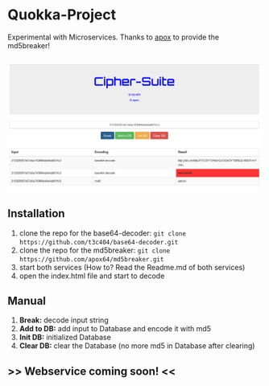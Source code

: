 # Quokka-Project
Experimental with Microservices. Thanks to [apox](https://github.com/apox64) to provide the md5breaker!

![alt text](https://github.com/t3c404/Quokka-Project/blob/master/png_files/frontend.png)
---

## Installation
1. clone the repo for the base64-decoder: `git clone https://github.com/t3c404/base64-decoder.git`
2. clone the repo for the md5breaker: `git clone https://github.com/apox64/md5breaker.git`
3. start both services (How to? Read the Readme.md of both services)
4. open the index.html file and start to decode

## Manual

1. **Break:** decode input string
2. **Add to DB:** add input to Database and encode it with md5
3. **Init DB:** initialized Database
4. **Clear DB:** clear the Database (no more md5 in Database after clearing)

## >> Webservice coming soon! <<
